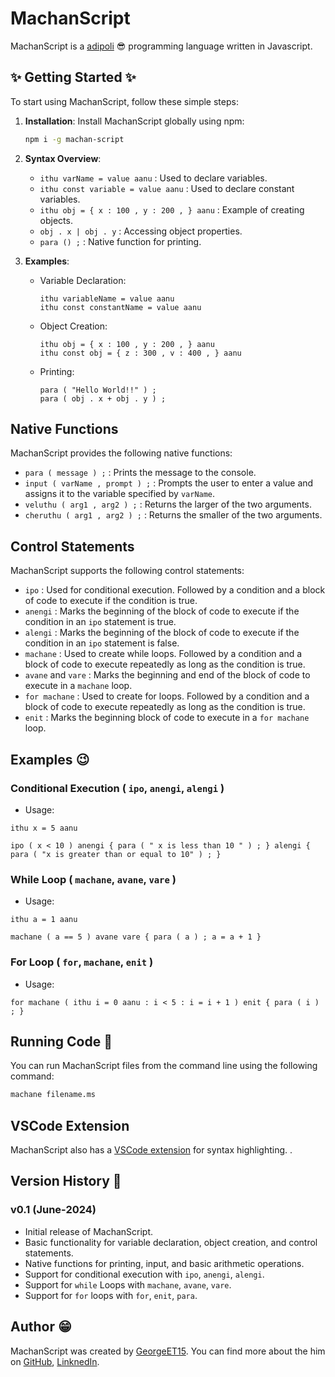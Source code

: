 # MachanScript

MachanScript is a [adipoli](https://www.akshharam.com/blog-detail/malayalam-slang-words-every-indian-must-know#:~:text=Adipoli,which%20is%20superb%20or%20fascinating.) 😎 programming language written in Javascript.

## ✨ Getting Started ✨

To start using MachanScript, follow these simple steps:

1. **Installation**: Install MachanScript globally using npm:

   ```sh
   npm i -g machan-script
   ```

2. **Syntax Overview**:

   - `ithu varName = value aanu` : Used to declare variables.
   - `ithu const variable = value aanu` : Used to declare constant variables.
   - `ithu obj = { x : 100 , y : 200 , } aanu` : Example of creating objects.
   - `obj . x | obj . y` : Accessing object properties.
   - `para () ;` : Native function for printing.

3. **Examples**:

   - Variable Declaration:

     ```machan
     ithu variableName = value aanu
     ithu const constantName = value aanu
     ```

   - Object Creation:

     ```machan
     ithu obj = { x : 100 , y : 200 , } aanu
     ithu const obj = { z : 300 , v : 400 , } aanu
     ```

   - Printing:
     ```machan
     para ( "Hello World!!" ) ;
     para ( obj . x + obj . y ) ;
     ```

## Native Functions

MachanScript provides the following native functions:

- `para ( message ) ;` : Prints the message to the console.
- `input ( varName , prompt ) ;` : Prompts the user to enter a value and assigns it to the variable specified by `varName`.
- `veluthu ( arg1 , arg2 ) ;` : Returns the larger of the two arguments.
- `cheruthu ( arg1 , arg2 ) ;` : Returns the smaller of the two arguments.

## Control Statements

MachanScript supports the following control statements:

- `ipo` : Used for conditional execution. Followed by a condition and a block of code to execute if the condition is true.
- `anengi` : Marks the beginning of the block of code to execute if the condition in an `ipo` statement is true.
- `alengi` : Marks the beginning of the block of code to execute if the condition in an `ipo` statement is false.
- `machane` : Used to create while loops. Followed by a condition and a block of code to execute repeatedly as long as the condition is true.
- `avane` and `vare` : Marks the beginning and end of the block of code to execute in a `machane` loop.
- `for machane` : Used to create for loops. Followed by a condition and a block of code to execute repeatedly as long as the condition is true.
- `enit` : Marks the beginning block of code to execute in a `for machane` loop.

## Examples 😉

### Conditional Execution ( `ipo`, `anengi`, `alengi` )

- Usage:

```machan
ithu x = 5 aanu

ipo ( x < 10 ) anengi { para ( " x is less than 10 " ) ; } alengi { para ( "x is greater than or equal to 10" ) ; }
```

### While Loop ( `machane`, `avane`, `vare` )

- Usage:

```machan
ithu a = 1 aanu

machane ( a == 5 ) avane vare { para ( a ) ; a = a + 1 }
```

### For Loop ( `for`, `machane`, `enit` )

- Usage:

```machan
for machane ( ithu i = 0 aanu : i < 5 : i = i + 1 ) enit { para ( i ) ; }
```

## Running Code 🚀

You can run MachanScript files from the command line using the following command:

```sh
machane filename.ms
```

## VSCode Extension

MachanScript also has a [VSCode extension](https://marketplace.visualstudio.com/items?itemName=GeorgeET15.machanscript) for syntax highlighting. .

## Version History 📝

### v0.1 (June-2024)

- Initial release of MachanScript.
- Basic functionality for variable declaration, object creation, and control statements.
- Native functions for printing, input, and basic arithmetic operations.
- Support for conditional execution with `ipo`, `anengi`, `alengi`.
- Support for `while` Loops with `machane`, `avane`, `vare`.
- Support for `for` loops with `for`, `enit`, `para`.

## Author 😁

MachanScript was created by [GeorgeET15](https://github.com/GeorgeET15). You can find more about the him on [GitHub](https://github.com/GeorgeET15), [LinknedIn](https://www.linkedin.com/in/george-emmanuel-thomas-518060202/).
